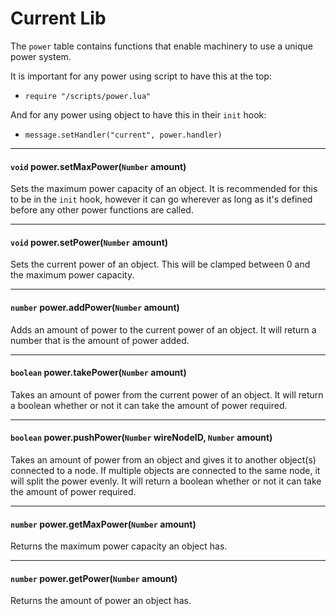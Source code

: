 # Current Lib
The `power` table contains functions that enable machinery to use a unique power system.

It is important for any power using script to have this at the top:

* `require "/scripts/power.lua"`

And for any power using object to have this in their `init` hook:

* `message.setHandler("current", power.handler)`

---

#### `void` power.setMaxPower(`Number` amount)

Sets the maximum power capacity of an object. It is recommended for this to be in the `init` hook, however it can go wherever as long as it's defined before any other power functions are called.

---

#### `void` power.setPower(`Number` amount)

Sets the current power of an object. This will be clamped between 0 and the maximum power capacity.

---

#### `number` power.addPower(`Number` amount)

Adds an amount of power to the current power of an object. It will return a number that is the amount of power added.

---

#### `boolean` power.takePower(`Number` amount)

Takes an amount of power from the current power of an object. It will return a boolean whether or not it can take the amount of power required.

---

#### `boolean` power.pushPower(`Number` wireNodeID, `Number` amount)

Takes an amount of power from an object and gives it to another object(s) connected to a node. If multiple objects are connected to the same node, it will split the power evenly.
It will return a boolean whether or not it can take the amount of power required.

---

#### `number` power.getMaxPower(`Number` amount)

Returns the maximum power capacity an object has.

---

#### `number` power.getPower(`Number` amount)

Returns the amount of power an object has.
